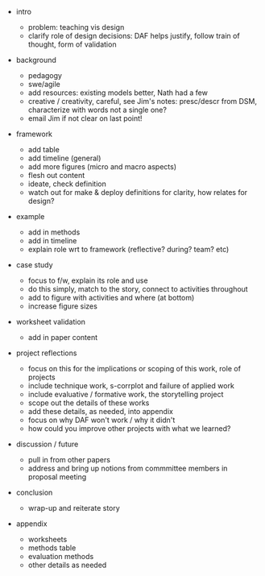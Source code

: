 
- intro
  - problem: teaching vis design
  - clarify role of design decisions: DAF helps justify, follow train of thought,
    form of validation

- background
  - pedagogy
  - swe/agile
  - add resources: existing models better, Nath had a few
  - creative / creativity, careful, see Jim's notes: presc/descr from DSM,
    characterize with words not a single one?
  - email Jim if not clear on last point!

- framework
  - add table
  - add timeline (general)
  - add more figures (micro and macro aspects)
  - flesh out content
  - ideate, check definition
  - watch out for make & deploy definitions for clarity, how relates for design?

- example
  - add in methods
  - add in timeline
  - explain role wrt to framework (reflective? during? team? etc)

- case study
  - focus to f/w, explain its role and use
  - do this simply, match to the story, connect to activities throughout
  - add to figure with activities and where (at bottom)
  - increase figure sizes

- worksheet validation
  - add in paper content

- project reflections
  - focus on this for the implications or scoping of this work, role of projects
  - include technique work, s-corrplot and failure of applied work
  - include evaluative / formative work, the storytelling project
  - scope out the details of these works
  - add these details, as needed, into appendix
  - focus on why DAF won't work / why it didn't
  - how could you improve other projects with what we learned?

- discussion / future
  - pull in from other papers
  - address and bring up notions from commmittee members in proposal meeting

- conclusion
  - wrap-up and reiterate story

- appendix
  - worksheets
  - methods table
  - evaluation methods
  - other details as needed
